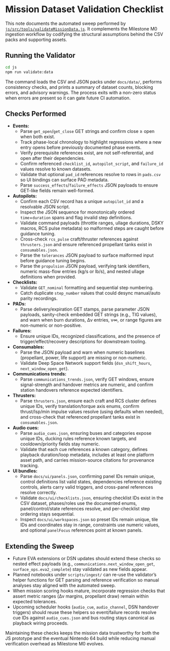 # Mission Dataset Validation Checklist

This note documents the automated sweep performed by [`js/src/tools/validateMissionData.js`](../../js/src/tools/validateMissionData.js). It complements the Milestone M0 ingestion workflow by codifying the structural assumptions behind the CSV packs and supporting assets.

## Running the Validator

```bash
cd js
npm run validate:data
```

The command loads the CSV and JSON packs under `docs/data/`, performs consistency checks, and prints a summary of dataset counts, blocking errors, and advisory warnings. The process exits with a non-zero status when errors are present so it can gate future CI automation.

## Checks Performed

- **Events:**
  - Parse `get_open`/`get_close` GET strings and confirm close ≥ open when both exist.
  - Track phase-local chronology to highlight regressions where a new entry opens before previously documented phase events.
  - Verify prerequisite references exist, are not self-referential, and open after their dependencies.
  - Confirm referenced `checklist_id`, `autopilot_script`, and `failure_id` values resolve to known datasets.
  - Validate that optional `pad_id` references resolve to rows in `pads.csv` so UI bindings can surface PAD metadata.
  - Parse `success_effects`/`failure_effects` JSON payloads to ensure GET-like fields remain well-formed.
- **Autopilots:**
  - Confirm each CSV record has a unique `autopilot_id` and a resolvable JSON script.
  - Inspect the JSON sequence for monotonically ordered `time`+`duration` spans and flag invalid step definitions.
  - Validate command payloads (throttle ranges, ullage durations, DSKY macros, RCS pulse metadata) so malformed steps are caught before guidance tuning.
  - Cross-check `rcs_pulse` craft/thruster references against `thrusters.json` and ensure referenced propellant tanks exist in `consumables.json`.
  - Parse the `tolerances` JSON payload to surface malformed input before guidance tuning begins.
  - Parse the `propulsion` JSON payload, verifying tank identifiers, numeric mass-flow entries (kg/s or lb/s), and nested
    ullage definitions when provided.
- **Checklists:**
  - Validate `GET_nominal` formatting and sequential step numbering.
  - Catch duplicate `step_number` values that could desync manual/auto parity recordings.
- **PADs:**
  - Parse delivery/expiration GET stamps, parse parameter JSON payloads, sanity-check embedded GET strings (e.g., TIG values), and warn when burn durations, Δv entries, v∞, or range figures are non-numeric or non-positive.
- **Failures:**
  - Ensure unique IDs, recognized classifications, and the presence of trigger/effect/recovery descriptions for downstream tooling.
- **Consumables:**
  - Parse the JSON payload and warn when numeric baselines (propellant, power, life support) are missing or non-numeric.
  - Validate Deep Space Network support fields (`dsn_shift_hours`, `next_window_open_get`).
- **Communications trends:**
  - Parse `communications_trends.json`, verify GET windows, ensure signal-strength and handover metrics are numeric, and confirm station handovers reference expected identifiers.
- **Thrusters:**
  - Parse `thrusters.json`, ensure each craft and RCS cluster defines unique IDs, verify translation/torque axis enums, confirm thrust/Isp/min impulse values resolve (using defaults when needed), and cross-check that referenced propellant tanks exist in `consumables.json`.
- **Audio cues:**
  - Parse `audio_cues.json`, ensuring buses and categories expose unique IDs, ducking rules reference known targets, and cooldown/priority fields stay numeric.
  - Validate that each cue references a known category, defines playback duration/loop metadata, includes at least one platform asset path, and carries mission-source citations for provenance tracking.
- **UI bundles:**
  - Parse `docs/ui/panels.json`, confirming panel IDs remain unique, control definitions list valid states, dependencies reference existing controls, alerts carry valid triggers, and cross-panel references resolve correctly.
  - Validate `docs/ui/checklists.json`, ensuring checklist IDs exist in the CSV dataset, phases/roles use the documented enums, panel/control/state references resolve, and per-checklist step ordering stays sequential.
  - Inspect `docs/ui/workspaces.json` so preset IDs remain unique, tile IDs and coordinates stay in range, constraints use numeric values, and optional `panelFocus` references point at known panels.

## Extending the Sweep

- Future EVA extensions or DSN updates should extend these checks so nested effect payloads (e.g., `communications.next_window_open_get`, `surface_ops.eva2_complete`) stay validated as new fields appear.
- Planned notebooks under `scripts/ingest/` can re-use the validator’s helper functions for GET parsing and reference verification so manual analyses stay aligned with the automated sweep.
- When mission scoring hooks mature, incorporate regression checks that assert metric ranges (Δv margins, propellant draw) remain within expected tolerances.
- Upcoming scheduler hooks (`audio_cue`, `audio_channel`, DSN handover triggers) should reuse these helpers so event/failure records resolve cue IDs against `audio_cues.json` and bus routing stays canonical as playback wiring proceeds.

Maintaining these checks keeps the mission data trustworthy for both the JS prototype and the eventual Nintendo 64 build while reducing manual verification overhead as Milestone M0 evolves.
